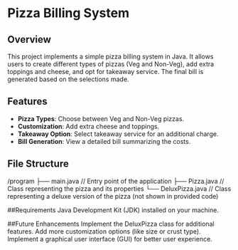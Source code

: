 # Pizza Billing System

## Overview

This project implements a simple pizza billing system in Java. It allows users to create different types of 
pizzas (Veg and Non-Veg), add extra toppings and cheese, and opt for takeaway service. The final bill is generated based on the selections made.

## Features

- **Pizza Types**: Choose between Veg and Non-Veg pizzas.
- **Customization**: Add extra cheese and toppings.
- **Takeaway Option**: Select takeaway service for an additional charge.
- **Bill Generation**: View a detailed bill summarizing the costs.

## File Structure
/program
    ├── main.java        // Entry point of the application
    ├── Pizza.java       // Class representing the pizza and its properties
    └── DeluxPizza.java  // Class representing a deluxe version of the pizza (not shown in provided code)

##Requirements
Java Development Kit (JDK) installed on your machine.

##Future Enhancements
Implement the DeluxPizza class for additional features.
Add more customization options (like size or crust type).
Implement a graphical user interface (GUI) for better user experience.

